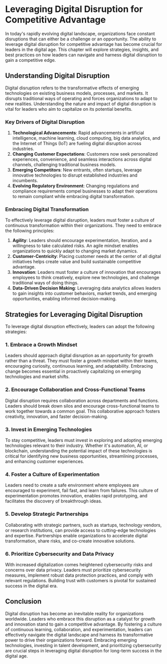 # Leveraging Digital Disruption for Competitive Advantage

In today's rapidly evolving digital landscape, organizations face constant disruptions that can either be a challenge or an opportunity. The ability to leverage digital disruption for competitive advantage has become crucial for leaders in the digital age. This chapter will explore strategies, insights, and best practices on how leaders can navigate and harness digital disruption to gain a competitive edge.

## Understanding Digital Disruption

Digital disruption refers to the transformative effects of emerging technologies on existing business models, processes, and markets. It disrupts traditional ways of operating and forces organizations to adapt to new realities. Understanding the nature and impact of digital disruption is vital for leaders who aim to capitalize on its potential benefits.

### Key Drivers of Digital Disruption

1. **Technological Advancements**: Rapid advancements in artificial intelligence, machine learning, cloud computing, big data analytics, and the Internet of Things (IoT) are fueling digital disruption across industries.
2. **Changing Customer Expectations**: Customers now seek personalized experiences, convenience, and seamless interactions across digital channels, challenging traditional business models.
3. **Emerging Competitors**: New entrants, often startups, leverage innovative technologies to disrupt established industries and incumbents.
4. **Evolving Regulatory Environment**: Changing regulations and compliance requirements compel businesses to adapt their operations to remain compliant while embracing digital transformation.

### Embracing Digital Transformation

To effectively leverage digital disruption, leaders must foster a culture of continuous transformation within their organizations. They need to embrace the following principles:

1. **Agility**: Leaders should encourage experimentation, iteration, and a willingness to take calculated risks. An agile mindset enables organizations to quickly adapt to changing market dynamics.
2. **Customer-Centricity**: Placing customer needs at the center of all digital initiatives helps create value and build sustainable competitive advantage.
3. **Innovation**: Leaders must foster a culture of innovation that encourages employees to think creatively, explore new technologies, and challenge traditional ways of doing things.
4. **Data-Driven Decision Making**: Leveraging data analytics allows leaders to gain insights into customer behaviors, market trends, and emerging opportunities, enabling informed decision-making.

## Strategies for Leveraging Digital Disruption

To leverage digital disruption effectively, leaders can adopt the following strategies:

### 1\. Embrace a Growth Mindset

Leaders should approach digital disruption as an opportunity for growth rather than a threat. They must foster a growth mindset within their teams, encouraging curiosity, continuous learning, and adaptability. Embracing change becomes essential in proactively capitalizing on emerging technologies and market shifts.

### 2\. Encourage Collaboration and Cross-Functional Teams

Digital disruption requires collaboration across departments and functions. Leaders should break down silos and encourage cross-functional teams to work together towards a common goal. This collaborative approach fosters creativity, innovation, and faster decision-making.

### 3\. Invest in Emerging Technologies

To stay competitive, leaders must invest in exploring and adopting emerging technologies relevant to their industry. Whether it's automation, AI, or blockchain, understanding the potential impact of these technologies is critical for identifying new business opportunities, streamlining processes, and enhancing customer experiences.

### 4\. Foster a Culture of Experimentation

Leaders need to create a safe environment where employees are encouraged to experiment, fail fast, and learn from failures. This culture of experimentation promotes innovation, enables rapid prototyping, and facilitates the discovery of breakthrough ideas.

### 5\. Develop Strategic Partnerships

Collaborating with strategic partners, such as startups, technology vendors, or research institutions, can provide access to cutting-edge technologies and expertise. Partnerships enable organizations to accelerate digital transformation, share risks, and co-create innovative solutions.

### 6\. Prioritize Cybersecurity and Data Privacy

With increased digitalization comes heightened cybersecurity risks and concerns over data privacy. Leaders must prioritize cybersecurity measures, implement robust data protection practices, and comply with relevant regulations. Building trust with customers is pivotal for sustained success in the digital era.

## Conclusion

Digital disruption has become an inevitable reality for organizations worldwide. Leaders who embrace this disruption as a catalyst for growth and innovation stand to gain a competitive advantage. By fostering a culture of continuous learning, collaboration, and experimentation, leaders can effectively navigate the digital landscape and harness its transformative power to drive their organizations forward. Embracing emerging technologies, investing in talent development, and prioritizing cybersecurity are crucial steps in leveraging digital disruption for long-term success in the digital age.

